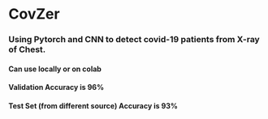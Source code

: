 # CovZer
### Using Pytorch and CNN to detect covid-19 patients from X-ray of Chest.<br>
#### Can use locally or on colab<br>
#### Validation Accuracy is 96%<br>
#### Test Set (from different source) Accuracy is 93%<br>
